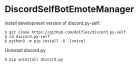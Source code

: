 # DiscordSelfBotEmoteManager


install development version of discord.py-self:
```
$ git clone https://github.com/dolfies/discord.py-self
$ cd discord.py-self
$ python3 -m pip install -U .[voice]
```

Uninstall discord.py
```
$ pip uninstall discord.py
```
